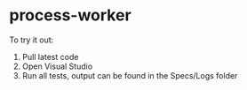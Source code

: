 # process-worker
To try it out:
1. Pull latest code
2. Open Visual Studio
3. Run all tests, output can be found in the Specs/Logs folder
